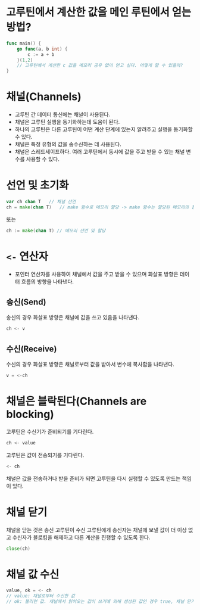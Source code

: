 # 고루틴에서 계산한 값을 메인 루틴에서 얻는 방법?

```go
func main() {
    go func(a, b int) {
        c := a + b
    }(1,2)
    // 고루틴에서 계산한 c 값을 메모리 공유 없이 얻고 싶다. 어떻게 할 수 있을까?
}
```

# 채널(Channels)

- 고루틴 간 데이터 통신에는 채널이 사용된다.
- 채널은 고루틴 실행을 동기화하는데 도움이 된다.
- 하나의 고루틴은 다른 고루틴이 어떤 계산 단계에 있는지 알려주고 실행을 동기화할 수 있다.
- 채널은 특정 유형의 값을 송수신하는 데 사용된다.
- 채널은 스레드세이프하다. 여러 고루틴에서 동시에 값을 주고 받을 수 있는 채널 변수를 사용할 수 있다.

# 선언 및 초기화

```go
var ch chan T   // 채널 선언
ch = make(chan T)   // make 함수로 메모리 할당 -> make 함수는 할당된 메모리의 참조를 반환한다
```

또는

```go
ch := make(chan T) // 메모리 선언 및 할당
```

# `<-` 연산자

- 포인터 연산자를 사용하여 채널에서 값을 주고 받을 수 있으며 화살표 방향은 데이터 흐름의 방향을 나타낸다.

## 송신(Send)

송신의 경우 화살표 방향은 채널에 값을 쓰고 있음을 나타낸다.

```go
ch <- v
```

## 수신(Receive)

수신의 경우 화살표 방향은 채널로부터 값을 받아서 변수에 복사함을 나타낸다.

```go
v = <-ch
```

# 채널은 블락된다(Channels are blocking)

고루틴은 수신기가 준비되기를 기다린다.

```go
ch <- value
```

고루틴은 값이 전송되기를 기다린다.

```go
<- ch
```

채널은 값을 전송하거나 받을 준비가 되면 고루틴을 다시 실행할 수 있도록 만드는 책임이 있다.

# 채널 닫기

채널을 닫는 것은 송신 고루틴이 수신 고루틴에게 송신자는 채널에 보낼 값이 더 이상 없고 수신자가 블로킹을 해제하고 다른 계산을 진행할 수 있도록 한다.

```go
close(ch)
```

# 채널 값 수신

```go
value, ok = <- ch
// value: 채널로부터 수신한 값
// ok: 불리언 값. 채널에서 읽어오는 값이 쓰기에 의해 생성된 값인 경우 true, 채널 닫기에 의해 생성되는 기본 값인 경우 false.
```